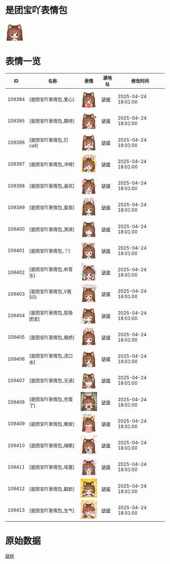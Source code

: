 # 是团宝吖表情包

<img src="./cover.png" height="60" alt="cover" />

# 表情一览

|ID|名称|表情|源地址|修改时间|
|----|----|----|----|----|
|109394|[是团宝吖表情包_爱心]|<img src="./pic/109394_%5B是团宝吖表情包_爱心%5D.png" height="60" alt="爱心"/>|[链接](https://i0.hdslb.com/bfs/garb/78583475d9a8ab28ea22c2e490f700a41b33b461.png)|2025-04-24 18:01:00|
|109395|[是团宝吖表情包_期待]|<img src="./pic/109395_%5B是团宝吖表情包_期待%5D.png" height="60" alt="期待"/>|[链接](https://i0.hdslb.com/bfs/garb/4ac9b37767ddeceb69e434b48df26f07b6d3e77e.png)|2025-04-24 18:01:00|
|109396|[是团宝吖表情包_打call]|<img src="./pic/109396_%5B是团宝吖表情包_打call%5D.png" height="60" alt="打call"/>|[链接](https://i0.hdslb.com/bfs/garb/87db29c84b2f0db809d8f2ff03ce0c811b81f59f.png)|2025-04-24 18:01:00|
|109397|[是团宝吖表情包_冲呀]|<img src="./pic/109397_%5B是团宝吖表情包_冲呀%5D.png" height="60" alt="冲呀"/>|[链接](https://i0.hdslb.com/bfs/garb/4865ccf46c040055911de73092174df5c803f4eb.png)|2025-04-24 18:01:00|
|109398|[是团宝吖表情包_喜欢]|<img src="./pic/109398_%5B是团宝吖表情包_喜欢%5D.png" height="60" alt="喜欢"/>|[链接](https://i0.hdslb.com/bfs/garb/2237a967ee5486eff464ef3de7176e5134e8e4a2.png)|2025-04-24 18:01:00|
|109399|[是团宝吖表情包_委屈]|<img src="./pic/109399_%5B是团宝吖表情包_委屈%5D.png" height="60" alt="委屈"/>|[链接](https://i0.hdslb.com/bfs/garb/4c55b21f8be74985de81cde9fbdf9cb28aac0cee.png)|2025-04-24 18:01:00|
|109400|[是团宝吖表情包_哭哭]|<img src="./pic/109400_%5B是团宝吖表情包_哭哭%5D.png" height="60" alt="哭哭"/>|[链接](https://i0.hdslb.com/bfs/garb/a3abfc9385aad5f5d70ab1a017bd586f4127a87c.png)|2025-04-24 18:01:00|
|109401|[是团宝吖表情包_？]|<img src="./pic/109401_%5B是团宝吖表情包_？%5D.png" height="60" alt="？"/>|[链接](https://i0.hdslb.com/bfs/garb/a8414abc4762d3188067735f5aa35b18c30507cc.png)|2025-04-24 18:01:00|
|109402|[是团宝吖表情包_听音乐]|<img src="./pic/109402_%5B是团宝吖表情包_听音乐%5D.png" height="60" alt="听音乐"/>|[链接](https://i0.hdslb.com/bfs/garb/b8e640f5059e3c64560d55a977d5da30392d96df.png)|2025-04-24 18:01:00|
|109403|[是团宝吖表情包_V我50]|<img src="./pic/109403_%5B是团宝吖表情包_V我50%5D.png" height="60" alt="V我50"/>|[链接](https://i0.hdslb.com/bfs/garb/6fb33e2c67cab34817e2c013c0e00b93e3b3ea8f.png)|2025-04-24 18:01:00|
|109404|[是团宝吖表情包_狂吸团宝]|<img src="./pic/109404_%5B是团宝吖表情包_狂吸团宝%5D.png" height="60" alt="狂吸团宝"/>|[链接](https://i0.hdslb.com/bfs/garb/6f20e12c531e0dae4aae5cc01d0620201e58bde2.png)|2025-04-24 18:01:00|
|109405|[是团宝吖表情包_傲娇]|<img src="./pic/109405_%5B是团宝吖表情包_傲娇%5D.png" height="60" alt="傲娇"/>|[链接](https://i0.hdslb.com/bfs/garb/b1c5c8a07be02c16f25edd8e8b312682fd3807eb.png)|2025-04-24 18:01:00|
|109406|[是团宝吖表情包_流口水]|<img src="./pic/109406_%5B是团宝吖表情包_流口水%5D.png" height="60" alt="流口水"/>|[链接](https://i0.hdslb.com/bfs/garb/143f357c3d57e4a5ce02664f97ff1d95cde24198.png)|2025-04-24 18:01:00|
|109407|[是团宝吖表情包_无语]|<img src="./pic/109407_%5B是团宝吖表情包_无语%5D.png" height="60" alt="无语"/>|[链接](https://i0.hdslb.com/bfs/garb/355573a15946c694ff81c9a32cd2221edd89a2e8.png)|2025-04-24 18:01:00|
|109408|[是团宝吖表情包_完蛋了]|<img src="./pic/109408_%5B是团宝吖表情包_完蛋了%5D.png" height="60" alt="完蛋了"/>|[链接](https://i0.hdslb.com/bfs/garb/5257bd01289a0fc26944a26f54d63bada0a909ad.png)|2025-04-24 18:01:00|
|109409|[是团宝吖表情包_晚安]|<img src="./pic/109409_%5B是团宝吖表情包_晚安%5D.png" height="60" alt="晚安"/>|[链接](https://i0.hdslb.com/bfs/garb/2e1d31c441bf5e1ba2b68726d6a451dbe336c856.png)|2025-04-24 18:01:00|
|109410|[是团宝吖表情包_嗨歌]|<img src="./pic/109410_%5B是团宝吖表情包_嗨歌%5D.png" height="60" alt="嗨歌"/>|[链接](https://i0.hdslb.com/bfs/garb/3c2c4753c79db0916e856a1145f653806fd3b11a.png)|2025-04-24 18:01:00|
|109411|[是团宝吖表情包_哇塞]|<img src="./pic/109411_%5B是团宝吖表情包_哇塞%5D.png" height="60" alt="哇塞"/>|[链接](https://i0.hdslb.com/bfs/garb/aab884471570d94573ea71386d6ef959932edcbf.png)|2025-04-24 18:01:00|
|109412|[是团宝吖表情包_戳脸]|<img src="./pic/109412_%5B是团宝吖表情包_戳脸%5D.png" height="60" alt="戳脸"/>|[链接](https://i0.hdslb.com/bfs/garb/32387feb9615551114e3eaccb810911815e7a922.png)|2025-04-24 18:01:00|
|109413|[是团宝吖表情包_生气]|<img src="./pic/109413_%5B是团宝吖表情包_生气%5D.png" height="60" alt="生气"/>|[链接](https://i0.hdslb.com/bfs/garb/c29184f444278e79e76a170015e7b3994edfeb1b.png)|2025-04-24 18:01:00|

# 原始数据

[跳转](./raw.json)

